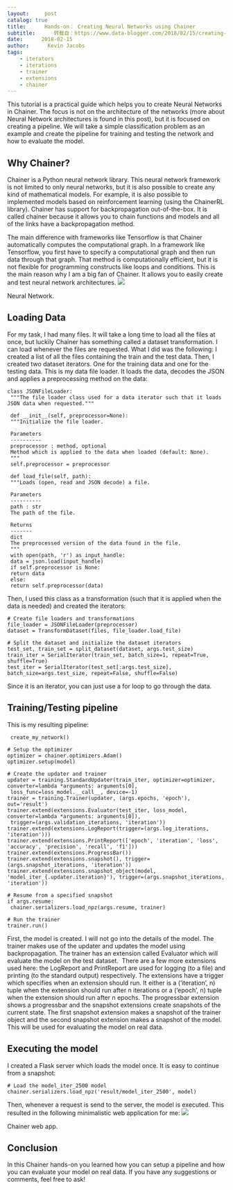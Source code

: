 ```yaml
---
layout:     post
catalog: true
title:      Hands-on： Creating Neural Networks using Chainer
subtitle:      转载自：https://www.data-blogger.com/2018/02/15/creating-neural-networks-chainer/
date:      2018-02-15
author:      Kevin Jacobs
tags:
    - iterators
    - iterations
    - trainer
    - extensions
    - chainer
---
```


This tutorial is a practical guide which helps you to create Neural Networks in Chainer. The focus is not on the architecture of the networks (more about Neural Network architectures is found in this post), but it is focused on creating a pipeline. We will take a simple classification problem as an example and create the pipeline for training and testing the network and how to evaluate the model.



## Why Chainer?

Chainer is a Python neural network library. This neural network framework is not limited to only neural networks, but it is also possible to create any kind of mathematical models. For example, it is also possible to implemented models based on reinforcement learning (using the ChainerRL library). Chainer has support for backpropagation out-of-the-box. It is called chainer because it allows you to chain functions and models and all of the links have a backpropagation method.

The main difference with frameworks like Tensorflow is that Chainer automatically computes the computational graph. In a framework like Tensorflow, you first have to specify a computational graph and then run data through that graph. That method is computationally efficient, but it is not flexible for programming constructs like loops and conditions. This is the main reason why I am a big fan of Chainer. It allows you to easily create and test neural network architectures.
![](https://www.data-blogger.com/wp-content/uploads/2018/02/nn.png)


Neural Network.

## Loading Data

For my task, I had many files. It will take a long time to load all the files at once, but luckily Chainer has something called a dataset transformation. I can load whenever the files are requested. What I did was the following: I created a list of all the files containing the train and the test data. Then, I created two dataset iterators. One for the training data and one for the testing data. This is my data file loader. It loads the data, decodes the JSON and applies a preprocessing method on the data:

```
class JSONFileLoader:
 """The file loader class used for a data iterator such that it loads JSON data when requested."""

 def __init__(self, preprocessor=None):
 """Initialize the file loader.

 Parameters
 ----------
 preprocessor : method, optional
 Method which is applied to the data when loaded (default: None).
 """
 self.preprocessor = preprocessor

 def load_file(self, path):
 """Loads (open, read and JSON decode) a file.

 Parameters
 ----------
 path : str
 The path of the file.

 Returns
 -------
 dict
 The preprocessed version of the data found in the file.
 """
 with open(path, 'r') as input_handle:
 data = json.load(input_handle)
 if self.preprocessor is None:
 return data
 else:
 return self.preprocessor(data)
```

Then, I used this class as a transformation (such that it is applied when the data is needed) and created the iterators:

```
# Create file loaders and transformations
file_loader = JSONFileLoader(preprocessor)
dataset = TransformDataset(files, file_loader.load_file)

# Split the dataset and initialize the dataset iterators
test_set, train_set = split_dataset(dataset, args.test_size)
train_iter = SerialIterator(train_set, batch_size=1, repeat=True, shuffle=True)
test_iter = SerialIterator(test_set[:args.test_size], batch_size=args.test_size, repeat=False, shuffle=False)
```

Since it is an iterator, you can just use a for loop to go through the data.

 

## Training/Testing pipeline

This is my resulting pipeline:

```
 create_my_network()

# Setup the optimizer
optimizer = chainer.optimizers.Adam()
optimizer.setup(model)

# Create the updater and trainer
updater = training.StandardUpdater(train_iter, optimizer=optimizer, converter=lambda *arguments: arguments[0],
 loss_func=loss_model.__call__, device=-1)
trainer = training.Trainer(updater, (args.epochs, 'epoch'), out='result')
trainer.extend(extensions.Evaluator(test_iter, loss_model, converter=lambda *arguments: arguments[0]),
 trigger=(args.validation_iterations, 'iteration'))
trainer.extend(extensions.LogReport(trigger=(args.log_iterations, 'iteration')))
trainer.extend(extensions.PrintReport(['epoch', 'iteration', 'loss', 'accuracy', 'precision', 'recall', 'f1']))
trainer.extend(extensions.ProgressBar())
trainer.extend(extensions.snapshot(), trigger=(args.snapshot_iterations, 'iteration'))
trainer.extend(extensions.snapshot_object(model, 'model_iter_{.updater.iteration}'), trigger=(args.snapshot_iterations, 'iteration'))

# Resume from a specified snapshot
if args.resume:
 chainer.serializers.load_npz(args.resume, trainer)

# Run the trainer
trainer.run()
```

First, the model is created. I will not go into the details of the model. The trainer makes use of the updater and updates the model using backpropagation. The trainer has an extension called Evaluator which will evaluate the model on the test dataset.  There are a few more extensions used here: the LogReport and PrintReport are used for logging (to a file) and printing (to the standard output) respectively. The extensions have a trigger which specifies when an extension should run. It either is a (‘iteration’, n) tuple when the extension should run after n iterations or a (‘epoch’, n) tuple when the extension should run after n epochs. The progressbar extension shows a progressbar and the snapshot extensions create snapshots of the current state. The first snapshot extension makes a snapshot of the trainer object and the second snapshot extension makes a snapshot of the model. This will be used for evaluating the model on real data.

## Executing the model

I created a Flask server which loads the model once. It is easy to continue from a snapshot:

```
# Load the model_iter_2500 model
chainer.serializers.load_npz('result/model_iter_2500', model)
```

Then, whenever a request is send to the server, the model is executed. This resulted in the following minimalistic web application for me:
![](https://www.data-blogger.com/wp-content/uploads/2018/02/webapp-768x362.png)


Chainer web app.

## Conclusion

In this Chainer hands-on you learned how you can setup a pipeline and how you can evaluate your model on real data. If you have any suggestions or comments, feel free to ask!

 

